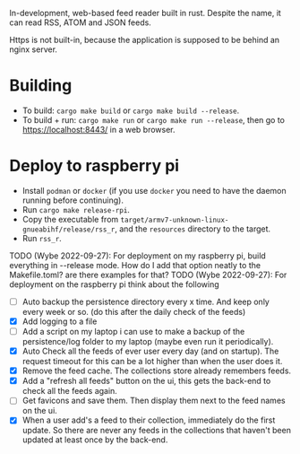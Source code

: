In-development, web-based feed reader built in rust. Despite the name, it can read RSS, ATOM and JSON feeds.

Https is not built-in, because the application is supposed to be behind an nginx server.

# Building
- To build: `cargo make build` or `cargo make build --release`.
- To build + run: `cargo make run` or `cargo make run --release`, then go to [https://localhost:8443/](https://localhost:8443/) in a web browser.

# Deploy to raspberry pi
- Install `podman` or `docker` (if you use `docker` you need to have the daemon running before continuing).
- Run `cargo make release-rpi`.
- Copy the executable from `target/armv7-unknown-linux-gnueabihf/release/rss_r`, and the `resources` directory to the target.
- Run `rss_r`.

TODO (Wybe 2022-09-27): For deployment on my raspberry pi, build everything in --release mode. How do I add that option neatly to the Makefile.toml? are there examples for that?
TODO (Wybe 2022-09-27): For deployment on the raspberry pi think about the following
  - [ ] Auto backup the persistence directory every x time. And keep only every week or so. (do this after the daily check of the feeds)
  - [X] Add logging to a file
  - [ ] Add a script on my laptop i can use to make a backup of the persistence/log folder to my laptop (maybe even run it periodically).
  - [x] Auto Check all the feeds of ever user every day (and on startup). The request timeout for this can be a lot higher than when the user does it.
  - [x] Remove the feed cache. The collections store already remembers feeds.
  - [x] Add a "refresh all feeds" button on the ui, this gets the back-end to check all the feeds again.
  - [ ] Get favicons and save them. Then display them next to the feed names on the ui.
  - [x] When a user add's a feed to their collection, immediately do the first update. So there are never any feeds in the collections that haven't been updated at least once by the back-end.